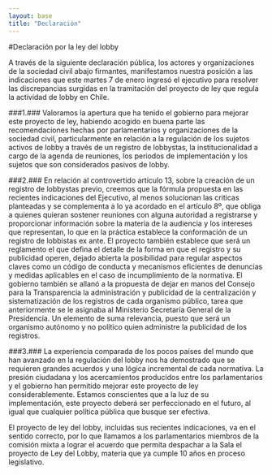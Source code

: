 ```yaml
---
layout: base
title: "Declaración"
---
```


#Declaración por la ley del lobby

A través de la siguiente declaración pública, los actores y organizaciones de la sociedad civil abajo firmantes, manifestamos nuestra posición a las indicaciones que este martes 7 de enero ingresó el ejecutivo para resolver las discrepancias surgidas en la tramitación del proyecto de ley que regula la actividad de lobby en Chile.

###1.### Valoramos la apertura que ha tenido el gobierno para mejorar este proyecto de ley, habiendo acogido en buena parte las recomendaciones hechas por parlamentarios y organizaciones de la sociedad civil, particularmente en relación a la regulación de los sujetos activos de lobby a través de un registro de lobbystas, la institucionalidad a cargo de la agenda de reuniones, los periodos de implementación y los sujetos que son considerados pasivos de lobby.

###2.### En relación al controvertido artículo 13, sobre la creación de un registro de lobbystas previo, creemos que la fórmula propuesta en las recientes indicaciones del Ejecutivo, al menos solucionan las criticas planteadas y se complementa a lo ya acordado en el artículo 8º, que obliga a quienes quieran sostener reuniones con alguna autoridad a registrarse y proporcionar información sobre la materia de la audiencia y los intereses que representan, lo que en la práctica establece la conformación de un registro de lobbistas ex ante. El proyecto también establece que será un reglamento el que defina el detalle de la forma en que el registro y su publicidad operen, dejado abierta la posibilidad para regular aspectos claves como un código de conducta y mecanismos eficientes de denuncias y medidas aplicables en el caso de incumplimiento de la normativa. El gobierno también se allanó a la propuesta de dejar en manos del Consejo para la Transparencia la administración y publicidad de la centralización y sistematización de los registros de cada organismo público, tarea que anteriormente se le asignaba al Ministerio Secretaría General de la Presidencia. Un elemento de suma relevancia, puesto que será un organismo autónomo y no político quien administre la publicidad de los registros.

###3.### La experiencia comparada de los pocos países del mundo que han avanzado en la regulación del lobby nos ha demostrado que se requieren grandes acuerdos y una lógica incremental de cada normativa. La presión ciudadana y los acercamientos producidos entre los parlamentarios y el gobierno han permitido mejorar este proyecto de ley considerablemente. Estamos conscientes que a la luz de su implementación, este proyecto deberá ser perfeccionado en el futuro, al igual que cualquier política pública que busque ser efectiva.

El proyecto de ley del lobby, incluidas sus recientes indicaciones, va en el sentido correcto, por lo que llamamos a los parlamentarios miembros de la comisión mixta a lograr el acuerdo que permita despachar a la Sala el proyecto de Ley del Lobby, materia que ya cumple 10 años en proceso legislativo.

</br></br></br></br>


